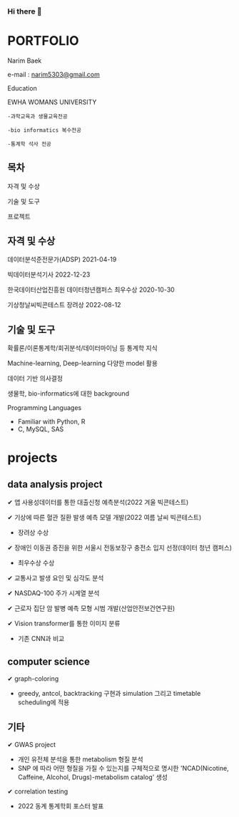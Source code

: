 ### Hi there 👋

# PORTFOLIO

Narim Baek

e-mail : narim5303@gmail.com

Education

  EWHA WOMANS UNIVERSITY

    -과학교육과 생물교육전공

    -bio informatics 복수전공
    
    -통계학 석사 전공 
    



## 목차
자격 및 수상

기술 및 도구

프로젝트

## 자격 및 수상

데이터분석준전문가(ADSP) 2021-04-19

빅데이터분석기사 2022-12-23

한국데이터산업진흥원 데이터청년캠퍼스 최우수상 2020-10-30

기상청날씨빅콘테스트 장려상 2022-08-12

## 기술 및 도구

확률론/이론통계학/회귀분석/데이터마이닝 등 통계학 지식

Machine-learning, Deep-learning 다양한 model 활용 

데이터 기반 의사결정

생물학, bio-informatics에 대한 background


Programming Languages
- Familiar with  Python, R
-  C,  MySQL, SAS


# projects

## data analysis project

✔︎ 앱 사용성데이터를 통한 대출신청 예측분석(2022 겨울 빅콘테스트)

✔︎ 기상에 따른 혈관 질환 발생 예측 모델 개발(2022 여름 날씨 빅콘테스트)
 - 장려상 수상

✔︎ 장애인 이동권 증진을 위한 서울시 전동보장구 충전소 입지 선정(데이터 청년 캠퍼스)
 - 최우수상 수상
 
✔︎ 교통사고 발생 요인 및 심각도 분석

✔︎ NASDAQ-100 주가 시계열 분석 

✔︎ 근로자 집단 암 발병 예측 모형 시범 개발(산업안전보건연구원)

✔︎ Vision transformer를 통한 이미지 분류 
  - 기존 CNN과 비교


## computer science 

✔︎ graph-coloring
 - greedy, antcol, backtracking 구현과 simulation 그리고 timetable scheduling에 적용


## 기타

✔︎ GWAS project
 - 개인 유전체 분석을 통한 metabolism 형질 분석
 - SNP 에 따라 어떤 형질을 가질 수 있는지를 구체적으로 명시한 'NCAD(Nicotine, Caffeine, Alcohol, Drugs)-metabolism catalog' 생성 

✔︎ correlation testing
 - 2022 동계 통계학회 포스터 발표
